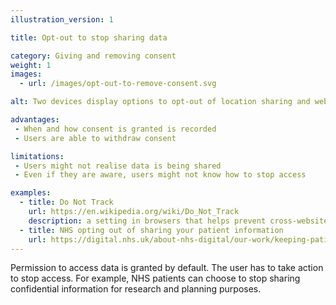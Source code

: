 ```yaml
---
illustration_version: 1

title: Opt-out to stop sharing data

category: Giving and removing consent
weight: 1
images:
  - url: /images/opt-out-to-remove-consent.svg

alt: Two devices display options to opt-out of location sharing and web browser tracking.

advantages:
 - When and how consent is granted is recorded
 - Users are able to withdraw consent

limitations:
 - Users might not realise data is being shared
 - Even if they are aware, users might not know how to stop access

examples:
  - title: Do Not Track
    url: https://en.wikipedia.org/wiki/Do_Not_Track
    description: a setting in browsers that helps prevent cross-website tracking. Some browsers have Do Not Track turned on by default.
  - title: NHS opting out of sharing your patient information
    url: https://digital.nhs.uk/about-nhs-digital/our-work/keeping-patient-data-safe/how-we-look-after-your-health-and-care-information/your-information-choices/opting-out-of-sharing-your-confidential-patient-information
---
```


Permission to access data is granted by default. The user has to take action to stop access. For example, NHS patients can choose to stop sharing confidential information for research and planning purposes.
